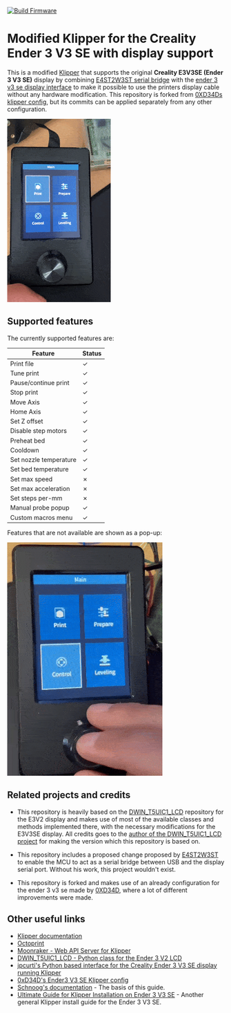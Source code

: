<!-- markdownlint-disable-next-line MD041 -->
[![Build Firmware](https://github.com/Atomique13/ender3-v3-se-klipper-with-display/actions/workflows/build-firmware.yaml/badge.svg)](https://github.com/Atomique13/ender3-v3-se-klipper-with-display/actions/workflows/build-firmware.yaml)

# Modified Klipper for the Creality Ender 3 V3 SE with display support

This is a modified [Klipper](https://www.klipper3d.org/) that supports the original **Creality E3V3SE (Ender 3 V3 SE)** display by combining [E4ST2W3ST serial bridge](https://github.com/Klipper3d/klipper/commit/6469418d73be6743a7130b50fdb5a57d311435ca) with the [ender 3 v3 se display interface](https://github.com/jpcurti/E3V3SE_display_klipper) to make it possible to use the printers display cable without any hardware modification. This repository is forked from [0XD34Ds klipper config](https://github.com/0xD34D/klipper_ender3_v3_se), but its commits can be applied separately from any other configuration.

![Demonstration image](images/display_e3v3se_klipper.gif)

## Supported features

The currently supported features are:

| Feature                | Status  |
| ---------------------- | ------- |
| Print file             | &check; |
| Tune print             | &check; |
| Pause/continue print   | &check; |
| Stop print             | &check; |
| Move Axis              | &check; |
| Home Axis              | &check; |
| Set Z offset           | &check; |
| Disable step motors    | &check; |
| Preheat bed            | &check; |
| Cooldown               | &check; |
| Set nozzle temperature | &check; |
| Set bed temperature    | &check; |
| Set max speed          | &cross; |
| Set max acceleration   | &cross; |
| Set steps per-mm       | &cross; |
| Manual probe popup     | &check; |
| Custom macros menu     | &check; |

Features that are not available are shown as a pop-up:

![Demonstration image](https://github.com/jpcurti/E3V3SE_display_klipper/blob/main/docs/img/disabled_features.gif?raw=true)

## Related projects and credits

* This repository is heavily based on the [DWIN_T5UIC1_LCD](https://github.com/odwdinc/DWIN_T5UIC1_LCD) repository for the E3V2 display and makes use of most of the available classes and methods implemented there, with the necessary modifications for the E3V3SE display. All credits goes to the [author of the DWIN_T5UIC1_LCD project](https://github.com/odwdinc) for making the version which this repository is based on.

* This repository includes a proposed change proposed by [E4ST2W3ST](https://github.com/Klipper3d/klipper/commit/6469418d73be6743a7130b50fdb5a57d311435ca) to enable the MCU to act as a serial bridge between USB and the display serial port. Without his work, this project wouldn't exist.

* This repository is forked and makes use of an already configuration for the ender 3 v3 se made by [0XD34D](https://github.com/0xD34D/klipper_ender3_v3_se), where a lot of different improvements were made.

## Other useful links

* [Klipper documentation](https://www.klipper3d.org)
* [Octoprint](https://octoprint.org/)
* [Moonraker - Web API Server for Klipper](https://github.com/arksine/moonraker)
* [DWIN_T5UIC1_LCD - Python class for the Ender 3 V2 LCD](https://github.com/odwdinc/DWIN_T5UIC1_LCD)
* [jpcurti's Python based interface for the Creality Ender 3 V3 SE display running Klipper](https://github.com/jpcurti/E3V3SE_display_klipper)
* [0xD34D's Ender3 V3 SE Klipper config](https://github.com/0xD34D/klipper_ender3_v3_se)
* [Schnoog's documentation](https://schnoog.eu/hobbies/3dprinting/ender-3-v3-se-klippered) - The basis of this guide.
* [Ultimate Guide for Klipper Installation on Ender 3 V3 SE](https://artamis.me/projects/klipper_guide/) - Another general Klipper install guide for the Ender 3 V3 SE.
